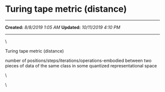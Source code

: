 Turing tape metric (distance)
=============================

  -------------- ----------------------
  **Created:**   *8/8/2019 1:05 AM*
  **Updated:**   *10/11/2019 4:10 PM*
  -------------- ----------------------

\

Turing tape metric (distance) 

number of positions/steps/iterations/operations-embodied between two
pieces of data of the same class in some quantized representational
space

\

\

 

